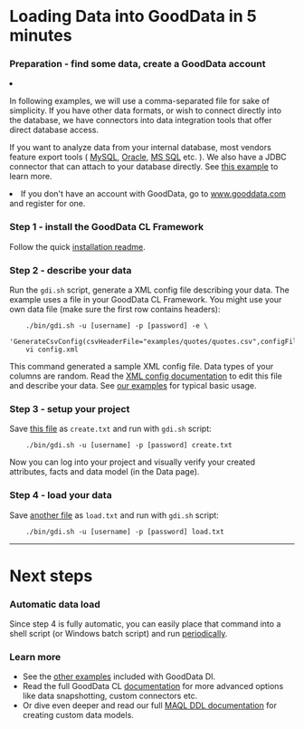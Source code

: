 <div style="text-align: center; margin-top: 25px;">
    <object width="640" height="456"><param name="allowfullscreen" value="true" /><param name="allowscriptaccess" value="always" /><param name="movie" value="http://vimeo.com/moogaloop.swf?clip_id=12674036&amp;server=vimeo.com&amp;show_title=1&amp;show_byline=0&amp;show_portrait=0&amp;color=576bab&amp;fullscreen=1" /><embed src="http://vimeo.com/moogaloop.swf?clip_id=12674036&amp;server=vimeo.com&amp;show_title=1&amp;show_byline=0&amp;show_portrait=0&amp;color=576bab&amp;fullscreen=1" type="application/x-shockwave-flash" allowfullscreen="true" allowscriptaccess="always" width="640" height="456"></embed></object><br>
</div>

# Loading Data into GoodData in 5 minutes

### Preparation - find some data, create a GoodData account

<li>
    <p>In following examples, we will use a comma-separated file for sake of simplicity. If you have other data formats, or wish to connect directly into the database, we have connectors into data integration tools that offer direct database access.</p>
    <p>If you want to analyze data from your internal database, most vendors feature export tools
        (
        <a href="http://dev.mysql.com/doc/refman/5.1/en/mysqldump.html" target="_blank">MySQL</a>,
        <a href="http://dev.mysql.com/doc/refman/5.1/en/mysqldump.html" target="_blank">Oracle</a>,
        <a href="http://technet.microsoft.com/en-us/library/dd255223.aspx">MS SQL</a> etc.
        ). We also have a JDBC connector that can attach to your database directly. See <a href="/gooddata-cl/examples/jdbc/">this example</a> to learn more.
    </p>
</li>
<li>If you don't have an account with GoodData, go to <a href="http://www.gooddata.com/">www.gooddata.com</a> and register for one.</li>

### Step 1 - install the GoodData CL Framework

Follow the quick [installation readme](/gooddata-cl/install.html).

<a name="describe"></a>
### Step 2 - describe your data

Run the `gdi.sh` script, generate a XML config file describing your data. The example uses a file in your GoodData CL Framework. You might use your own data file (make sure the first row contains headers):

        ./bin/gdi.sh -u [username] -p [password] -e \
            'GenerateCsvConfig(csvHeaderFile="examples/quotes/quotes.csv",configFile="config.xml");'
        vi config.xml

This command generated a sample XML config file. Data types of your columns are random. Read the [XML config documentation](/gooddata-cl/documentation.html) to edit this file and describe your data. See [our examples](/gooddata-cl/examples/) for typical basic usage.

### Step 3 - setup your project

Save [this file](create.txt) as `create.txt` and run with `gdi.sh` script:

        ./bin/gdi.sh -u [username] -p [password] create.txt

Now you can log into your project and visually verify your created attributes, facts and data model (in the Data page).

<a name="upload"></a>
### Step 4 - load your data

Save [another file](load.txt) as `load.txt` and run with `gdi.sh` script:

        ./bin/gdi.sh -u [username] -p [password] load.txt

<hr>

# Next steps

<a name="automate"></a>
### Automatic data load

Since step 4 is fully automatic, you can easily place that command into a shell script (or Windows batch script) and run [periodically](http://en.wikipedia.org/wiki/Cron).
            
### Learn more

 * See the [other examples](/gooddata-cl/examples/) included with GoodData DI.
 * Read the full GoodData CL [documentation](/gooddata-cl/documentation.html) for more advanced options like data snapshotting, custom connectors etc.
 * Or dive even deeper and read our full [MAQL DDL documentation](/api/maql-ddl.html) for creating custom data models.
